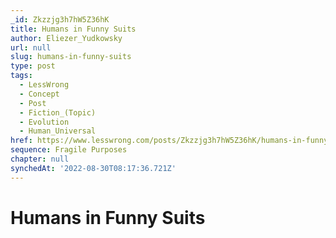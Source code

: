 ```yaml
---
_id: Zkzzjg3h7hW5Z36hK
title: Humans in Funny Suits
author: Eliezer_Yudkowsky
url: null
slug: humans-in-funny-suits
type: post
tags:
  - LessWrong
  - Concept
  - Post
  - Fiction_(Topic)
  - Evolution
  - Human_Universal
href: https://www.lesswrong.com/posts/Zkzzjg3h7hW5Z36hK/humans-in-funny-suits
sequence: Fragile Purposes
chapter: null
synchedAt: '2022-08-30T08:17:36.721Z'
---
```

# Humans in Funny Suits

